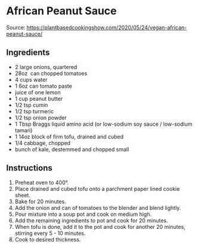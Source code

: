 # African Peanut Sauce

Source: https://plantbasedcookingshow.com/2020/05/24/vegan-african-peanut-sauce/

## Ingredients
* 2 large onions, quartered
* 28oz  can chopped tomatoes
* 4 cups water
* 1 6oz can tomato paste
* juice of one lemon
* 1 cup peanut butter
* 1/2 tsp cumin
* 1/2 tsp turmeric
* 1/2 tsp onion powder
* 1 Tbsp Braggs liquid amino acid (or low-sodium soy sauce / low-sodium tamari)
* 1 14oz block of firm tofu, drained and cubed
* 1/4 cabbage, chopped
* bunch of kale, destemmed and chopped small

## Instructions
1. Preheat oven to 400°.
2. Place drained and cubed tofu onto a parchment paper lined cookie sheet.
3. Bake for 20 minutes.
4. Add the onion and can of tomatoes to the blender and blend lightly.
5. Pour mixture into a soup pot and cook on medium high.
6. Add the remaining ingredients to pot and cook for 20 minutes.
7. When tofu is done, add it to the pot and cook for another 20 minutes, stirring every 5 - 10 minutes.
8. Cook to desired thickness. 
   
